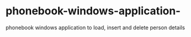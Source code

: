 # phonebook-windows-application-
phonebook windows application to load, insert and delete person details
